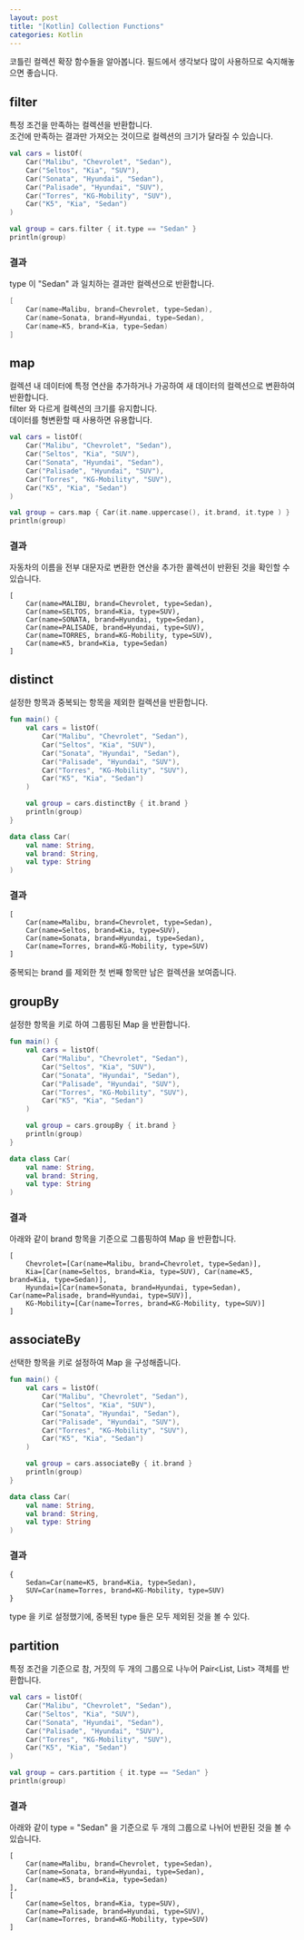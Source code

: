 ```yaml
---
layout: post
title: "[Kotlin] Collection Functions"
categories: Kotlin
---
```


코틀린 컬렉션 확장 함수들을 알아봅니다. 필드에서 생각보다 많이 사용하므로 숙지해놓으면 좋습니다.

## filter

특정 조건을 만족하는 컬렉션을 반환합니다.\
조건에 만족하는 결과만 가져오는 것이므로 컬렉션의 크기가 달라질 수 있습니다.

~~~kotlin
val cars = listOf(
    Car("Malibu", "Chevrolet", "Sedan"),
    Car("Seltos", "Kia", "SUV"),
    Car("Sonata", "Hyundai", "Sedan"),
    Car("Palisade", "Hyundai", "SUV"),
    Car("Torres", "KG-Mobility", "SUV"),
    Car("K5", "Kia", "Sedan")
)

val group = cars.filter { it.type == "Sedan" }
println(group)
~~~

### 결과

type 이 "Sedan" 과 일치하는 결과만 컬렉션으로 반환합니다.

~~~kotlin
[
    Car(name=Malibu, brand=Chevrolet, type=Sedan), 
    Car(name=Sonata, brand=Hyundai, type=Sedan), 
    Car(name=K5, brand=Kia, type=Sedan)
]
~~~

## map

컬렉션 내 데이터에 특정 연산을 추가하거나 가공하여 새 데이터의 컬렉션으로 변환하여 반환합니다.\
filter 와 다르게 컬렉션의 크기를 유지합니다.\
데이터를 형변환할 때 사용하면 유용합니다.

~~~kotlin
val cars = listOf(
    Car("Malibu", "Chevrolet", "Sedan"),
    Car("Seltos", "Kia", "SUV"),
    Car("Sonata", "Hyundai", "Sedan"),
    Car("Palisade", "Hyundai", "SUV"),
    Car("Torres", "KG-Mobility", "SUV"),
    Car("K5", "Kia", "Sedan")
)

val group = cars.map { Car(it.name.uppercase(), it.brand, it.type ) }
println(group)
~~~

### 결과

자동차의 이름을 전부 대문자로 변환한 연산을 추가한 콜렉션이 반환된 것을 확인할 수 있습니다.

~~~
[
    Car(name=MALIBU, brand=Chevrolet, type=Sedan), 
    Car(name=SELTOS, brand=Kia, type=SUV), 
    Car(name=SONATA, brand=Hyundai, type=Sedan), 
    Car(name=PALISADE, brand=Hyundai, type=SUV), 
    Car(name=TORRES, brand=KG-Mobility, type=SUV), 
    Car(name=K5, brand=Kia, type=Sedan)
]
~~~

## distinct

설정한 항목과 중복되는 항목을 제외한 컬렉션을 반환합니다.

~~~kotlin
fun main() {
    val cars = listOf(
        Car("Malibu", "Chevrolet", "Sedan"),
        Car("Seltos", "Kia", "SUV"),
        Car("Sonata", "Hyundai", "Sedan"),
        Car("Palisade", "Hyundai", "SUV"),
        Car("Torres", "KG-Mobility", "SUV"),
        Car("K5", "Kia", "Sedan")
    )

    val group = cars.distinctBy { it.brand }
    println(group)
}

data class Car(
    val name: String,
    val brand: String,
    val type: String
)
~~~

### 결과

~~~
[
    Car(name=Malibu, brand=Chevrolet, type=Sedan), 
    Car(name=Seltos, brand=Kia, type=SUV), 
    Car(name=Sonata, brand=Hyundai, type=Sedan), 
    Car(name=Torres, brand=KG-Mobility, type=SUV)
]
~~~

중복되는 brand 를 제외한 첫 번째 항목만 남은 컬렉션을 보여줍니다.

## groupBy

설정한 항목을 키로 하여 그룹핑된 Map 을 반환합니다.

~~~kotlin
fun main() {
    val cars = listOf(
        Car("Malibu", "Chevrolet", "Sedan"),
        Car("Seltos", "Kia", "SUV"),
        Car("Sonata", "Hyundai", "Sedan"),
        Car("Palisade", "Hyundai", "SUV"),
        Car("Torres", "KG-Mobility", "SUV"),
        Car("K5", "Kia", "Sedan")
    )

    val group = cars.groupBy { it.brand }
    println(group)
}

data class Car(
    val name: String,
    val brand: String,
    val type: String
)
~~~

### 결과

아래와 같이 brand 항목을 기준으로 그룹핑하여 Map 을 반환합니다.

~~~
[
    Chevrolet=[Car(name=Malibu, brand=Chevrolet, type=Sedan)], 
    Kia=[Car(name=Seltos, brand=Kia, type=SUV), Car(name=K5, brand=Kia, type=Sedan)], 
    Hyundai=[Car(name=Sonata, brand=Hyundai, type=Sedan), Car(name=Palisade, brand=Hyundai, type=SUV)],
    KG-Mobility=[Car(name=Torres, brand=KG-Mobility, type=SUV)]
]
~~~

## associateBy

선택한 항목을 키로 설정하여 Map 을 구성해줍니다.

~~~kotlin
fun main() {
    val cars = listOf(
        Car("Malibu", "Chevrolet", "Sedan"),
        Car("Seltos", "Kia", "SUV"),
        Car("Sonata", "Hyundai", "Sedan"),
        Car("Palisade", "Hyundai", "SUV"),
        Car("Torres", "KG-Mobility", "SUV"),
        Car("K5", "Kia", "Sedan")
    )

    val group = cars.associateBy { it.brand }
    println(group)
}

data class Car(
    val name: String,
    val brand: String,
    val type: String
)
~~~

### 결과

~~~
{
    Sedan=Car(name=K5, brand=Kia, type=Sedan), 
    SUV=Car(name=Torres, brand=KG-Mobility, type=SUV)
}
~~~

type 을 키로 설정했기에, 중복된 type 들은 모두 제외된 것을 볼 수 있다.

## partition

특정 조건을 기준으로 참, 거짓의 두 개의 그룹으로 나누어 Pair<List, List> 객체를 반환합니다.

~~~kotlin
val cars = listOf(
    Car("Malibu", "Chevrolet", "Sedan"),
    Car("Seltos", "Kia", "SUV"),
    Car("Sonata", "Hyundai", "Sedan"),
    Car("Palisade", "Hyundai", "SUV"),
    Car("Torres", "KG-Mobility", "SUV"),
    Car("K5", "Kia", "Sedan")
)

val group = cars.partition { it.type == "Sedan" }
println(group)
~~~

### 결과

아래와 같이 type = "Sedan" 을 기준으로 두 개의 그룹으로 나뉘어 반환된 것을 볼 수 있습니다.

~~~
[
    Car(name=Malibu, brand=Chevrolet, type=Sedan), 
    Car(name=Sonata, brand=Hyundai, type=Sedan), 
    Car(name=K5, brand=Kia, type=Sedan)
], 
[
    Car(name=Seltos, brand=Kia, type=SUV), 
    Car(name=Palisade, brand=Hyundai, type=SUV), 
    Car(name=Torres, brand=KG-Mobility, type=SUV)
]
~~~





